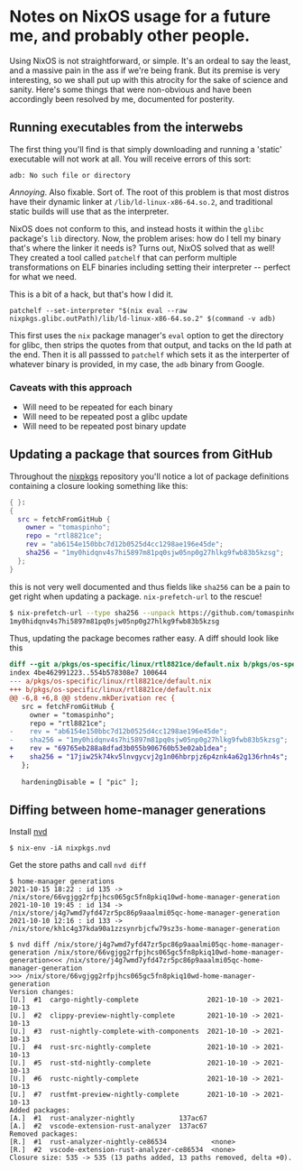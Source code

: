 # Notes on NixOS usage for a future me, and probably other people.

Using NixOS is not straightforward, or simple. It's an ordeal to say the least, and a massive pain in the ass if we're being frank. But its premise is very interesting, so we shall put up with this atrocity for the sake of science and sanity. Here's some things that were non-obvious and have been accordingly been resolved by me, documented for posterity.

## Running executables from the interwebs

The first thing you'll find is that simply downloading and running a 'static' executable will not work at all. You will receive errors of this sort:

```
adb: No such file or directory
```

*Annoying*. Also fixable. Sort of. The root of this problem is that most distros have their dynamic linker at `/lib/ld-linux-x86-64.so.2`, and traditional static builds will use that as the interpreter.

NixOS does not conform to this, and instead hosts it within the `glibc` package's `lib` directory. Now, the problem arises: how do I tell my binary that's where the linker it needs is? Turns out, NixOS solved that as well! They created a tool called `patchelf` that can perform multiple transformations on ELF binaries including setting their interpreter -- perfect for what we need.

This is a bit of a hack, but that's how I did it.

```
patchelf --set-interpreter "$(nix eval --raw nixpkgs.glibc.outPath)/lib/ld-linux-x86-64.so.2" $(command -v adb)
```

This first uses the `nix` package manager's `eval` option to get the directory for glibc, then strips the quotes from that output, and tacks on the ld path at the end. Then it is all passsed to `patchelf` which sets it as the interperter of whatever binary is provided, in my case, the `adb` binary from Google.

### Caveats with this approach

- Will need to be repeated for each binary
- Will need to be repeated post a glibc update
- Will need to be repeated post binary update

## Updating a package that sources from GitHub

Throughout the [nixpkgs](https://github.com/NixOS/nixpkgs) repository you'll notice a lot of package definitions containing a closure looking something like this:

```nix
{ }:
{
  src = fetchFromGitHub {
    owner = "tomaspinho";
    repo = "rtl8821ce";
    rev = "ab6154e150bbc7d12b0525d4cc1298ae196e45de";
    sha256 = "1my0hidqnv4s7hi5897m81pq0sjw05np0g27hlkg9fwb83b5kzsg";
  };
}
```

this is not very well documented and thus fields like `sha256` can be a pain to get right when updating a package. `nix-prefetch-url` to the rescue!

```bash
$ nix-prefetch-url --type sha256 --unpack https://github.com/tomaspinho/rtl8821ce/archive/ab6154e150bbc7d12b0525d4cc1298ae196e45de.tar.gz
1my0hidqnv4s7hi5897m81pq0sjw05np0g27hlkg9fwb83b5kzsg
```

Thus, updating the package becomes rather easy. A diff should look like this

```diff
diff --git a/pkgs/os-specific/linux/rtl8821ce/default.nix b/pkgs/os-specific/linux/rtl8821ce/default.nix
index 4be462991223..554b578308e7 100644
--- a/pkgs/os-specific/linux/rtl8821ce/default.nix
+++ b/pkgs/os-specific/linux/rtl8821ce/default.nix
@@ -6,8 +6,8 @@ stdenv.mkDerivation rec {
   src = fetchFromGitHub {
     owner = "tomaspinho";
     repo = "rtl8821ce";
-    rev = "ab6154e150bbc7d12b0525d4cc1298ae196e45de";
-    sha256 = "1my0hidqnv4s7hi5897m81pq0sjw05np0g27hlkg9fwb83b5kzsg";
+    rev = "69765eb288a8dfad3b055b906760b53e02ab1dea";
+    sha256 = "17jiw25k74kv5lnvgycvj2g1n06hbrpjz6p4znk4a62g136rhn4s";
   };
 
   hardeningDisable = [ "pic" ];
```

## Diffing between home-manager generations

Install [nvd](https://gitlab.com/khumba/nvd)

```shell
$ nix-env -iA nixpkgs.nvd
```

Get the store paths and call `nvd diff`

```shell
$ home-manager generations
2021-10-15 18:22 : id 135 -> /nix/store/66vgjgg2rfpjhcs065gc5fn8pkiq10wd-home-manager-generation
2021-10-10 19:45 : id 134 -> /nix/store/j4g7wmd7yfd47zr5pc86p9aaalmi05qc-home-manager-generation
2021-10-10 12:16 : id 133 -> /nix/store/kh1c4g37kda90a1zzsynrbjcfw79sz3s-home-manager-generation

$ nvd diff /nix/store/j4g7wmd7yfd47zr5pc86p9aaalmi05qc-home-manager-generation /nix/store/66vgjgg2rfpjhcs065gc5fn8pkiq10wd-home-manager-generation<<< /nix/store/j4g7wmd7yfd47zr5pc86p9aaalmi05qc-home-manager-generation
>>> /nix/store/66vgjgg2rfpjhcs065gc5fn8pkiq10wd-home-manager-generation
Version changes:
[U.]  #1  cargo-nightly-complete                 2021-10-10 -> 2021-10-13
[U.]  #2  clippy-preview-nightly-complete        2021-10-10 -> 2021-10-13
[U.]  #3  rust-nightly-complete-with-components  2021-10-10 -> 2021-10-13
[U.]  #4  rust-src-nightly-complete              2021-10-10 -> 2021-10-13
[U.]  #5  rust-std-nightly-complete              2021-10-10 -> 2021-10-13
[U.]  #6  rustc-nightly-complete                 2021-10-10 -> 2021-10-13
[U.]  #7  rustfmt-preview-nightly-complete       2021-10-10 -> 2021-10-13
Added packages:
[A.]  #1  rust-analyzer-nightly           137ac67
[A.]  #2  vscode-extension-rust-analyzer  137ac67
Removed packages:
[R.]  #1  rust-analyzer-nightly-ce86534           <none>
[R.]  #2  vscode-extension-rust-analyzer-ce86534  <none>
Closure size: 535 -> 535 (13 paths added, 13 paths removed, delta +0).
```
